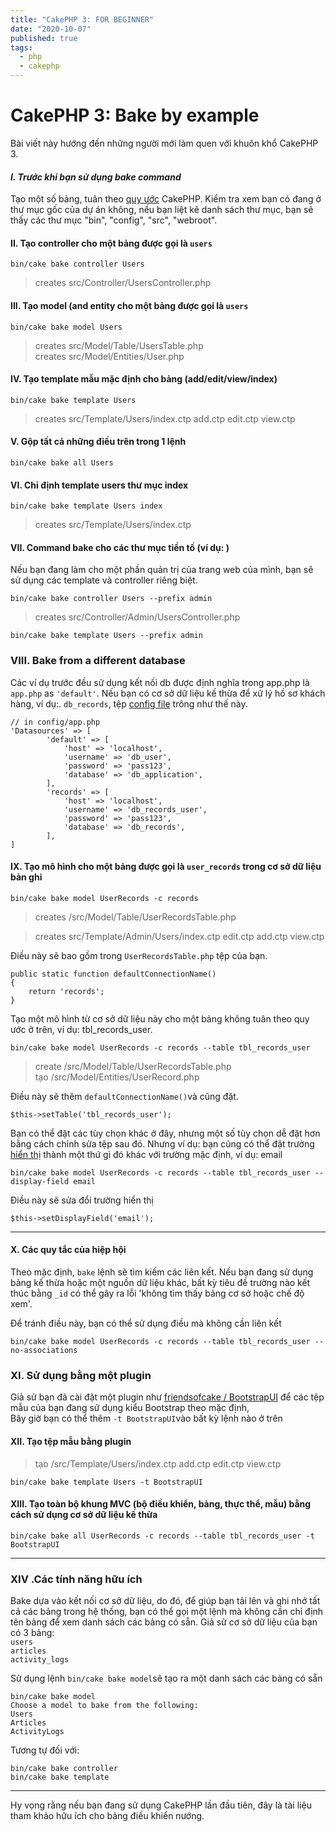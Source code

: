 ```yaml
---
title: "CakePHP 3: FOR BEGINNER"
date: "2020-10-07"
published: true
tags:
  - php
  - cakephp
---
```


# CakePHP 3: Bake by example

Bài viết này hướng đến những người mới làm quen với khuôn khổ CakePHP 3.

#### _I. Trước khi bạn sử dụng bake command_
Tạo một số bảng, tuân theo [quy ước](https://book.cakephp.org/3/en/intro/conventions.html#database-conventions) CakePHP.
Kiểm tra xem bạn có đang ở thư mục gốc của dự án không, nếu bạn liệt kê danh sách thư mục, bạn sẽ thấy các thư mục "bin", "config", "src", "webroot".

#### II. Tạo controller cho một bảng được gọi là `users`
```
bin/cake bake controller Users
```
> creates src/Controller/UsersController.php

#### III. Tạo model (and entity cho một bảng được gọi là `users`
```
bin/cake bake model Users
```
> creates src/Model/Table/UsersTable.php  
> creates src/Model/Entities/User.php

#### IV. Tạo template mẫu mặc định cho bảng (add/edit/view/index)
```
bin/cake bake template Users
```
> creates src/Template/Users/index.ctp add.ctp edit.ctp view.ctp

#### V. Gộp tất cả những điều trên trong 1 lệnh
```
bin/cake bake all Users
```
#### VI. Chỉ định template users thư mục index

```
bin/cake bake template Users index
```

> creates src/Template/Users/index.ctp

#### VII. Command bake cho các thư mục tiền tố (ví dụ: )

Nếu bạn đang làm cho một phần quản trị của trang web của mình, bạn sẽ sử dụng các template và controller riêng biệt.
```
bin/cake bake controller Users --prefix admin
```

> creates src/Controller/Admin/UsersController.php  

```
bin/cake bake template Users --prefix admin
```

### VIII. Bake from a different database

Các ví dụ trước đều sử dụng kết nối db được định nghĩa trong app.php là  `app.php`  as  `'default'`. 
Nếu bạn có cơ sở dữ liệu kế thừa để xử lý hồ sơ khách hàng, ví dụ:.  `db_records`, tệp  [config file](https://book.cakephp.org/3.0/en/orm/database-basics.html#configuration) trông như thế này.

```
// in config/app.php
'Datasources' => [
        'default' => [
            'host' => 'localhost',
            'username' => 'db_user',
            'password' => 'pass123',
            'database' => 'db_application',
        ],
        'records' => [
            'host' => 'localhost',
            'username' => 'db_records_user',
            'password' => 'pass123',
            'database' => 'db_records',
        ],
]
```

#### IX. Tạo mô hình cho một bảng được gọi là  `user_records`  trong cơ sở dữ liệu bản ghi

```
bin/cake bake model UserRecords -c records
```

> creates /src/Model/Table/UserRecordsTable.php

> creates src/Template/Admin/Users/index.ctp edit.ctp add.ctp view.ctp


Điều này sẽ bao gồm trong  `UserRecordsTable.php` tệp của bạn. 

```
public static function defaultConnectionName()
{
    return 'records';
}
```

Tạo một mô hình từ cơ sở dữ liệu này cho một bảng không tuân theo quy ước
 ở trên, ví dụ: tbl_records_user. 
 
 
```
bin/cake bake model UserRecords -c records --table tbl_records_user
```

> create /src/Model/Table/UserRecordsTable.php  
> tạo /src/Model/Entities/UserRecord.php

Điều này sẽ thêm `defaultConnectionName()`và cũng đặt.  

```
$this->setTable('tbl_records_user');
```
Bạn có thể đặt các tùy chọn khác ở đây, nhưng một số tùy chọn dễ đặt hơn bằng cách chỉnh sửa tệp sau đó. Nhưng ví dụ: bạn cũng có thể đặt trường [hiển thị](https://book.cakephp.org/3.0/en/orm/retrieving-data-and-resultsets.html#finding-key-value-pairs) thành một thứ gì đó khác với trường mặc định, ví dụ: email  
```
bin/cake bake model UserRecords -c records --table tbl_records_user --display-field email
```

Điều này sẽ sửa đổi trường hiển thị  

```
$this->setDisplayField('email');

```

----------

#### X. Các quy tắc của hiệp hội

Theo mặc định, `bake` lệnh sẽ tìm kiếm các liên kết. Nếu bạn đang sử dụng bảng kế thừa hoặc một nguồn dữ liệu khác, bất kỳ tiêu đề trường nào kết thúc bằng `_id` có thể gây ra lỗi 'không tìm thấy bảng cơ sở hoặc chế độ xem'.

Để tránh điều này, bạn có thể sử dụng điều  mà không cần liên kết  

```
bin/cake bake model UserRecords -c records --table tbl_records_user --no-associations
```

### XI. Sử dụng bằng một plugin

Giả sử bạn đã cài đặt một plugin như [friendsofcake / BootstrapUI](https://github.com/FriendsOfCake/bootstrap-ui) để các tệp mẫu của bạn đang sử dụng kiểu Bootstrap theo mặc định,  
Bây giờ bạn có thể thêm `-t BootstrapUI`vào bất kỳ lệnh nào ở trên

#### XII. Tạo tệp mẫu bằng plugin

> tạo /src/Template/Users/index.ctp add.ctp edit.ctp view.ctp  

```
bin/cake bake template Users -t BootstrapUI
```

#### XIII. Tạo toàn bộ khung MVC (bộ điều khiển, bảng, thực thể, mẫu) bằng cách sử dụng cơ sở dữ liệu kế thừa

```
bin/cake bake all UserRecords -c records --table tbl_records_user -t BootstrapUI
```

----------

### XIV .Các tính năng hữu ích

Bake dựa vào kết nối cơ sở dữ liệu, do đó, để giúp bạn tải lên và ghi nhớ tất cả các bảng trong hệ thống, bạn có thể gọi một lệnh mà không cần chỉ định tên bảng để xem danh sách các bảng có sẵn. Giả sử cơ sở dữ liệu của bạn có 3 bảng:  
`users`  
`articles`  
`activity_logs`

Sử dụng lệnh `bin/cake bake model`sẽ tạo ra một danh sách các bảng có sẵn  

```
bin/cake bake model
Choose a model to bake from the following:
Users
Articles
ActivityLogs
```

Tương tự đối với:  

```
bin/cake bake controller
bin/cake bake template
```

----------

Hy vọng rằng nếu bạn đang sử dụng CakePHP lần đầu tiên, đây là tài liệu tham khảo hữu ích cho bảng điều khiển nướng.
